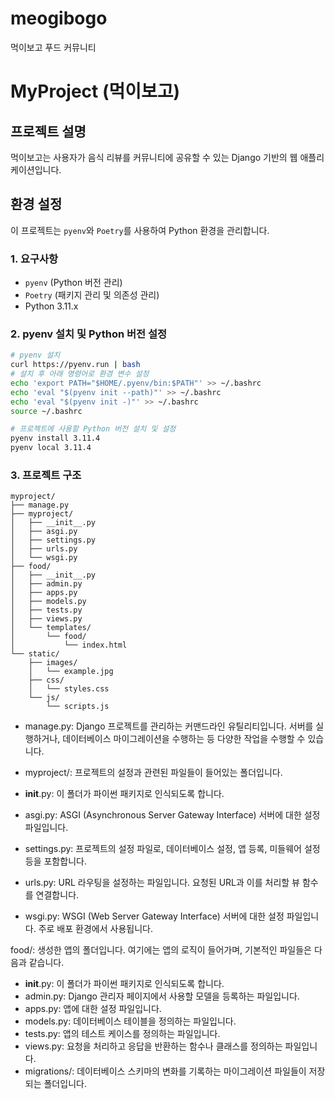 # meogibogo
먹이보고 푸드 커뮤니티
# MyProject (먹이보고)

## 프로젝트 설명
먹이보고는 사용자가 음식 리뷰를 커뮤니티에 공유할 수 있는 Django 기반의 웹 애플리케이션입니다.

## 환경 설정

이 프로젝트는 `pyenv`와 `Poetry`를 사용하여 Python 환경을 관리합니다.

### 1. 요구사항
- `pyenv` (Python 버전 관리)
- `Poetry` (패키지 관리 및 의존성 관리)
- Python 3.11.x

### 2. pyenv 설치 및 Python 버전 설정

```bash
# pyenv 설치
curl https://pyenv.run | bash
# 설치 후 아래 명령어로 환경 변수 설정
echo 'export PATH="$HOME/.pyenv/bin:$PATH"' >> ~/.bashrc
echo 'eval "$(pyenv init --path)"' >> ~/.bashrc
echo 'eval "$(pyenv init -)"' >> ~/.bashrc
source ~/.bashrc

# 프로젝트에 사용할 Python 버전 설치 및 설정
pyenv install 3.11.4
pyenv local 3.11.4
```

### 3. 프로젝트 구조
```
myproject/
├── manage.py
├── myproject/
│   ├── __init__.py
│   ├── asgi.py
│   ├── settings.py
│   ├── urls.py
│   └── wsgi.py
├── food/
│   ├── __init__.py
│   ├── admin.py
│   ├── apps.py
│   ├── models.py
│   ├── tests.py
│   ├── views.py
│   └── templates/
│       └── food/
│           └── index.html
└── static/
    ├── images/
    │   └── example.jpg
    ├── css/
    │   └── styles.css
    └── js/
        └── scripts.js
```

- manage.py: Django 프로젝트를 관리하는 커맨드라인 유틸리티입니다. 서버를 실행하거나, 데이터베이스 마이그레이션을 수행하는 등 다양한 작업을 수행할 수 있습니다.

- myproject/: 프로젝트의 설정과 관련된 파일들이 들어있는 폴더입니다.

- __init__.py: 이 폴더가 파이썬 패키지로 인식되도록 합니다.
- asgi.py: ASGI (Asynchronous Server Gateway Interface) 서버에 대한 설정 파일입니다.
- settings.py: 프로젝트의 설정 파일로, 데이터베이스 설정, 앱 등록, 미들웨어 설정 등을 포함합니다.
- urls.py: URL 라우팅을 설정하는 파일입니다. 요청된 URL과 이를 처리할 뷰 함수를 연결합니다.
- wsgi.py: WSGI (Web Server Gateway Interface) 서버에 대한 설정 파일입니다. 주로 배포 환경에서 사용됩니다.

food/: 생성한 앱의 폴더입니다. 여기에는 앱의 로직이 들어가며, 기본적인 파일들은 다음과 같습니다.

- __init__.py: 이 폴더가 파이썬 패키지로 인식되도록 합니다.
- admin.py: Django 관리자 페이지에서 사용할 모델을 등록하는 파일입니다.
- apps.py: 앱에 대한 설정 파일입니다.
- models.py: 데이터베이스 테이블을 정의하는 파일입니다.
- tests.py: 앱의 테스트 케이스를 정의하는 파일입니다.
- views.py: 요청을 처리하고 응답을 반환하는 함수나 클래스를 정의하는 파일입니다.
- migrations/: 데이터베이스 스키마의 변화를 기록하는 마이그레이션 파일들이 저장되는 폴더입니다.